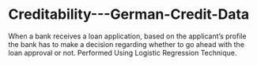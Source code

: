 # Creditability---German-Credit-Data
When a bank receives a loan application, based on the applicant’s profile the bank has to make a decision regarding whether to go ahead with the loan approval or not. 
  Performed Using Logistic Regression Technique.
